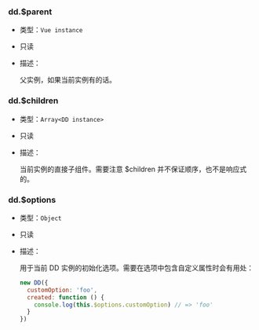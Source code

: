 ### dd.$parent

- 类型：`Vue instance`

- 只读

- 描述：

  父实例，如果当前实例有的话。

### dd.$children
- 类型：`Array<DD instance>`

- 只读

- 描述：

  当前实例的直接子组件。需要注意 $children 并不保证顺序，也不是响应式的。

### dd.$options
- 类型：`Object`

- 只读

- 描述：

  用于当前 DD 实例的初始化选项。需要在选项中包含自定义属性时会有用处：
  ```js
  new DD({
    customOption: 'foo',
    created: function () {
      console.log(this.$options.customOption) // => 'foo'
    }
  })
  ```